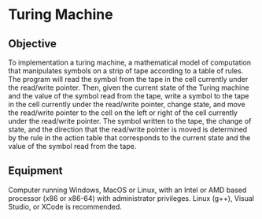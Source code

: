 # Turing Machine

## Objective 
To implementation a turing machine, a mathematical model of computation that manipulates symbols on a strip of tape according to a table of rules. 
The program will read the symbol from the tape in the cell currently under the read/write pointer. Then, given the current state of the Turing machine and the value of the symbol read from the tape, write a symbol to the tape in the cell currently under the read/write pointer, change state, and move the read/write pointer to the cell on the left or right of the cell currently under the read/write pointer. The symbol written to the tape, the change of state, and the direction that the read/write pointer is moved is determined by the rule in the action table that corresponds to the current state and the value of the symbol read from the tape.

## Equipment 
Computer running Windows, MacOS or Linux, with an Intel or AMD based processor (x86 or x86-64) with administrator privileges. Linux (g++), Visual Studio, or XCode is recommended.
